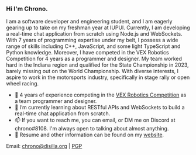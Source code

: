 ### Hi I'm Chrono.

I am a software developer and engineering student, and I am eagerly gearing up to take on my freshman year at IUPUI. Currently, I am developing a real-time chat application from scratch using Node.js and WebSockets. With 7 years of programming expertise under my belt, I possess a wide range of skills including C++, JavaScript, and some light TypeScript and Python knowledge. Moreover, I have competed in the VEX Robotics Competition for 4 years as a programmer and designer. My team worked hard in the Indiana region and qualified for the State Championship in 2023, barely missing out on the World Championship. With diverse interests, I aspire to work in the motorsports industry, specifically in stage rally or open wheel racing.

- 🤖 4 years of experience competing in the [VEX Robotics Competition](https://robotevents.com/teams/view/7701F) as a team programmer and designer.
- 🌱 I’m currently learning about RESTful APIs and WebSockets to build a real-time chat application from scratch.
- 📫 If you want to reach me, you can email, or DM me on Discord at chrono#8108. I'm always open to talking about almost anything.
- 📝 Resume and other information can be found on my [website](https://disilla.org).
  
Email: chrono@disilla.org | [PGP](https://keys.openpgp.org/vks/v1/by-fingerprint/D73F4017A24C6C5EBB7FD91BEDB6B1C6279BD018)

<!-- ![image](https://user-images.githubusercontent.com/25267581/199243941-72f80331-534f-4bf4-913b-c2f90deb2708.png) -->
